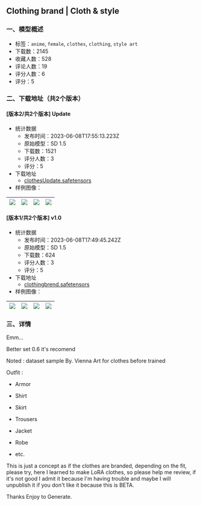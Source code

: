 ## Clothing brand | Cloth & style
### 一、模型概述

- 标签：`anime`, `female`, `clothes`, `clothing`, `style art`
- 下载数：2145
- 收藏人数：528
- 评论人数：19
- 评分人数：6
- 评分：5

### 二、下载地址（共2个版本）

#### [版本2/共2个版本] Update

- 统计数据
  - 发布时间：2023-06-08T17:55:13.223Z
  - 原始模型：SD 1.5
  - 下载数：1521
  - 评分人数：3
  - 评分：5
- 下载地址
  - [clothesUpdate.safetensors](https://civitai.com/api/download/models/91900)
- 样例图像：

| <img src="https://image.civitai.com/xG1nkqKTMzGDvpLrqFT7WA/fe699d62-c7cc-4d68-94e1-97093a408ece/width=450/1075871.jpeg" /> | <img src="https://image.civitai.com/xG1nkqKTMzGDvpLrqFT7WA/f334dbf9-c730-4914-af51-328a14b82f22/width=450/1075873.jpeg" /> | <img src="https://image.civitai.com/xG1nkqKTMzGDvpLrqFT7WA/eb367ec1-5ffc-44bd-a994-9801a7a3789e/width=450/1075886.jpeg" /> | <img src="https://image.civitai.com/xG1nkqKTMzGDvpLrqFT7WA/a4561ad7-539b-4734-88df-886f160b17d0/width=450/1075888.jpeg" /> |
| ---- | ---- | ---- | ---- |

#### [版本1/共2个版本] v1.0

- 统计数据
  - 发布时间：2023-06-08T17:49:45.242Z
  - 原始模型：SD 1.5
  - 下载数：624
  - 评分人数：3
  - 评分：5
- 下载地址
  - [clothingbrend.safetensors](https://civitai.com/api/download/models/87743)
- 样例图像：

| <img src="https://image.civitai.com/xG1nkqKTMzGDvpLrqFT7WA/160cbbf7-61d2-4645-aba6-b9ea83d7d171/width=450/1006435.jpeg" /> | <img src="https://image.civitai.com/xG1nkqKTMzGDvpLrqFT7WA/ff915b0e-78d7-494e-8663-422f87aa6a84/width=450/1006443.jpeg" /> | <img src="https://image.civitai.com/xG1nkqKTMzGDvpLrqFT7WA/1fddb1e5-7f25-4df8-a803-1e1145dfdcba/width=450/1006441.jpeg" /> | <img src="https://image.civitai.com/xG1nkqKTMzGDvpLrqFT7WA/9124d182-54e9-4fc2-96b1-658ce7e9b666/width=450/1006452.jpeg" /> |
| ---- | ---- | ---- | ---- |


### 三、详情
<p>Emm...</p><p>Better set 0.6 it's recomend</p><p>Noted : dataset sample By. Vienna Art for clothes before trained</p><p>Outfit :</p><ul><li><p>Armor</p></li><li><p>Shirt</p></li><li><p>Skirt</p></li><li><p>Trousers</p></li><li><p>Jacket</p></li><li><p>Robe</p></li><li><p>etc.</p></li></ul><p>This is just a concept as if the clothes are branded, depending on the fit, please try, here I learned to make LoRA clothes, so please help me review, if it's not good I admit it because I'm having trouble and maybe I will unpublish it if you don't like it because this is BETA.</p><p>Thanks Enjoy to Generate.</p><p></p>